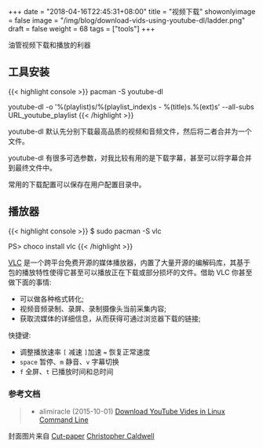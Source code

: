 +++
date = "2018-04-16T22:45:31+08:00"
title = "视频下载"
showonlyimage = false
image = "/img/blog/download-vids-using-youtube-dl/ladder.png"
draft = false
weight = 68
tags = ["tools"]
+++

油管视频下载和播放的利器
<!--more-->

## 工具安装

{{< highlight console >}}
pacman -S youtube-dl

youtube-dl -o '%(playlist)s/%(playlist_index)s - %(title)s.%(ext)s' --all-subs URL_youtube_playlist
{{< /highlight >}}

youtube-dl 默认先分别下载最高品质的视频和音频文件，然后将二者合并为一个文件。

youtube-dl 有很多可选参数，对我比较有用的是下载字幕，甚至可以将字幕合并到最终文件中。

常用的下载配置可以保存在用户配置目录中。

## 播放器

{{< highlight console >}}
$ sudo pacman -S vlc

PS> choco install vlc
{{< /highlight >}}

[VLC](https://en.wikipedia.org/wiki/VLC_media_player) 是一个跨平台免费开源的媒体播放器，内置了大量开源的编解码库，其基于包的播放特性使得它甚至可以播放正在下载或部分损坏的文件。借助 VLC 你甚至做下面的事情:

- 可以做各种格式转化;
- 视频音频录制、录屏、录制摄像头当前采集内容;
- 获取流媒体的详细信息，从而获得可通过浏览器下载的链接;

快捷键:

- 调整播放速率 `[` 减速 `]`加速 `=` 恢复正常速度
- `space` 暂停、`m` 静音、`v` 字幕切换
- `f` 全屏、`t` 已播放时间和总时间



### 参考文档

> - alimiracle (2015-10-01) [Download YouTube Vides in Linux Command Line](https://itsfoss.com/download-youtube-linux/)

封面图片来自 [Cut-paper](https://dribbble.com/shots/3790618-Cut-paper) <a href="https://dribbble.com/ccaldwell"><i class="fa fa-dribbble" aria-hidden="true"></i> Christopher Caldwell</a>
